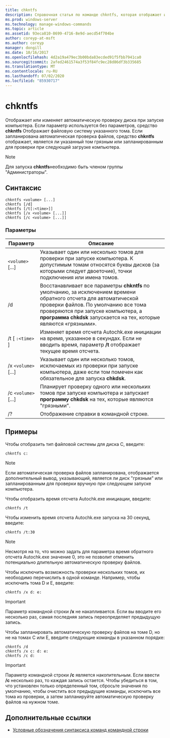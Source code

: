 ```yaml
---
title: chkntfs
description: Справочная статья по команде chkntfs, которая отображает или изменяет автоматическую проверку диска при запуске компьютера.
ms.prod: windows-server
ms.technology: manage-windows-commands
ms.topic: article
ms.assetid: 93eca810-8699-4716-8e9d-aecd54f704be
author: coreyp-at-msft
ms.author: coreyp
manager: dongill
ms.date: 10/16/2017
ms.openlocfilehash: 4d2a19a479ec3b00bda83ecded91f5fbb7941ca0
ms.sourcegitcommit: 2afed2461574a3f53f84fc9ec28d86df3b335685
ms.translationtype: MT
ms.contentlocale: ru-RU
ms.lasthandoff: 07/02/2020
ms.locfileid: "85930717"
---
```

# <a name="chkntfs"></a>chkntfs

Отображает или изменяет автоматическую проверку диска при запуске компьютера. Если параметр используется без параметров, средство **chkntfs** Отображает файловую систему указанного тома. Если запланирована автоматическая проверка файлов, средство **chkntfs** отображает, является ли указанный том грязным или запланированным для проверки при следующей загрузке компьютера.

> [!NOTE]
> Для запуска **chkntfs**необходимо быть членом группы "Администраторы".

## <a name="syntax"></a>Синтаксис

```
chkntfs <volume> [...]
chkntfs [/d]
chkntfs [/t[:<time>]]
chkntfs [/x <volume> [...]]
chkntfs [/c <volume> [...]]
```

### <a name="parameters"></a>Параметры

| Параметр | Описание |
| --------- | ----------- |
| `<volume>` [...] | Указывает один или несколько томов для проверки при запуске компьютера. К допустимым томам относятся буквы дисков (за которыми следует двоеточие), точки подключения или имена томов. |
| /d | Восстанавливает все параметры **chkntfs** по умолчанию, за исключением времени обратного отсчета для автоматической проверки файлов. По умолчанию все тома проверяются при запуске компьютера, а **программа chkdsk** запускается на тех, которые являются «грязными». |
| /t [ `:<time>` ] | Изменяет время отсчета Autochk.exe инициации на время, указанное в секундах. Если не вводить время, параметр **/t** отображает текущее время отсчета. |
| /x `<volume>` [...] | Указывает один или несколько томов, исключаемых из проверки при запуске компьютера, даже если том помечен как обязательное для запуска **chkdsk**. |
| /c `<volume>` [...] | Планирует проверку одного или нескольких томов при запуске компьютера и запускает **программу chkdsk** на тех, которые являются "грязными". |
| /? | Отображение справки в командной строке. |

## <a name="examples"></a>Примеры

Чтобы отобразить тип файловой системы для диска C, введите:

```
chkntfs c:
```

> [!NOTE]
> Если автоматическая проверка файлов запланирована, отображается дополнительный вывод, указывающий, является ли диск "грязным" или запланированным для проверки вручную при следующем запуске компьютера.

Чтобы отобразить время отсчета Autochk.exe инициации, введите:

```
chkntfs /t
```

Чтобы изменить время отсчета Autochk.exe запуска на 30 секунд, введите:

```
chkntfs /t:30
```

> [!NOTE]
> Несмотря на то, что можно задать для параметра время обратного отсчета Autochk.exe значение 0, это не позволит отменить потенциально длительную автоматическую проверку файлов.

Чтобы исключить возможность проверки нескольких томов, их необходимо перечислить в одной команде. Например, чтобы исключить тома D и E, введите:

```
chkntfs /x d: e:
```

> [!IMPORTANT]
> Параметр командной строки **/x** не накапливается. Если вы вводите его несколько раз, самая последняя запись переопределяет предыдущую запись.

Чтобы запланировать автоматическую проверку файлов на томе D, но не на томах C или E, введите следующие команды в указанном порядке:

```
chkntfs /d
chkntfs /x c: d: e:
chkntfs /c d:
```

> [!IMPORTANT]
> Параметр командной строки **/c** является накопительным. Если ввести **/c** несколько раз, то каждая запись остается. Чтобы убедиться в том, что установлен только определенный том, сбросьте значения по умолчанию, чтобы очистить все предыдущие команды, исключить все тома из проверки, а затем запланируйте автоматическую проверку файлов на нужном томе.

## <a name="additional-references"></a>Дополнительные ссылки

- [Условные обозначения синтаксиса команд командной строки](command-line-syntax-key.md)
